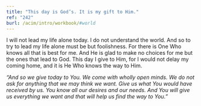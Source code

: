 ```yaml
---
title: "This day is God’s. It is my gift to Him."
ref: "242"
burl: /acim/intro/workbook/#world
---
```


I will not lead my life alone today. I do not understand the world. And
so to try to lead my life alone must be but foolishness. For there is
One Who knows all that is best for me. And He is glad to make no choices
for me but the ones that lead to God. This day I give to Him, for I would
not delay my coming home, and it is He Who knows the way to Him.

*“And so we give today to You. We come with wholly open minds. We do not
ask for anything that we may think we want. Give us what You would have
received by us. You know all our desires and our needs. And You will give
us everything we want and that will help us find the way to You.”*

